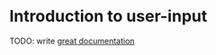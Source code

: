 # Introduction to user-input

TODO: write [great documentation](http://jacobian.org/writing/great-documentation/what-to-write/)
